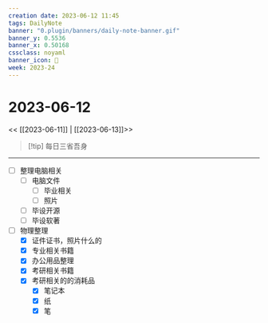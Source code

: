 ```yaml
---
creation date: 2023-06-12 11:45
tags: DailyNote
banner: "0.plugin/banners/daily-note-banner.gif"
banner_y: 0.5536
banner_x: 0.50168
cssclass: noyaml
banner_icon: 💌
week: 2023-24
---
```


# 2023-06-12

<< [[2023-06-11]] | [[2023-06-13]]>>


> [!tip] 每日三省吾身
> 

---

- [ ] 整理电脑相关
	- [ ] 电脑文件
		- [ ] 毕业相关
		- [ ] 照片
	- [ ] 毕设开源
	- [ ] 毕设软著

- [ ] 物理整理
	- [x] 证件证书，照片什么的
	- [x] 专业相关书籍
	- [x] 办公用品整理
	- [x] 考研相关书籍
	- [x] 考研相关的的消耗品
		- [x] 笔记本
		- [x] 纸
		- [x] 笔
